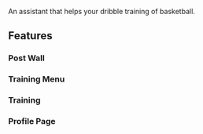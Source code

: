 An assistant that helps your dribble training of basketball.

## Features

### Post Wall



### Training Menu



### Training



### Profile Page